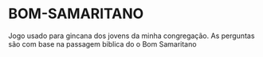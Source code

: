 # BOM-SAMARITANO
Jogo usado para gincana dos jovens da minha congregação. As perguntas são com base na passagem biblica do o Bom Samaritano
